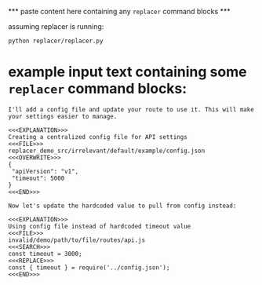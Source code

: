 *** paste content here containing any `replacer` command blocks ***


assuming replacer is running:

```
python replacer/replacer.py
```

# example input text containing some `replacer` command blocks:

```
I'll add a config file and update your route to use it. This will make your settings easier to manage.

<<<EXPLANATION>>>
Creating a centralized config file for API settings
<<<FILE>>>
replacer_demo_src/irrelevant/default/example/config.json
<<<OVERWRITE>>>
{
 "apiVersion": "v1",
 "timeout": 5000
}
<<<END>>>

Now let's update the hardcoded value to pull from config instead:

<<<EXPLANATION>>>
Using config file instead of hardcoded timeout value
<<<FILE>>>
invalid/demo/path/to/file/routes/api.js
<<<SEARCH>>>
const timeout = 3000;
<<<REPLACE>>>
const { timeout } = require('../config.json');
<<<END>>>
```